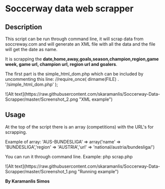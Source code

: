 # Soccerway data web scrapper
<h2>Description</h2>
<p>This script can be run through command line, it will scrap data from soccreway.com and will generate an XML file with all the data and the file will get the date as name.</p>
<p>It is scrapping the <b>date,home,away,goals,season,champion,region,game week, game url, champion url, region url and goalers</b>.<p>
<p>The first part is the simple_html_dom.php which can be included by uncommenting this line: 
//require_once( dirname(FILE) . '/simple_html_dom.php' );</p>
![Alt text](https://raw.githubusercontent.com/skaramanlis/Soccerway-Data-Scrapper/master/Screenshot_2.png "XML example")
<h2>Usage</h2>
<p>At the top of the script there is an array (competitions) with the URL's for scrapping.</p>
<p>Example of array: 
'AUS-BUNDESLIGA' => array('name' => 'BUNDESLIGA','region' => 'AUSTRIA','url' => 'national/austria/bundesliga/')</p>
<p>You can run it through command line.
Example: php scrap.php </p>
![Alt text](https://raw.githubusercontent.com/skaramanlis/Soccerway-Data-Scrapper/master/Screenshot_1.png "Running example")
<p></p><p></p>
<p><b>By Karamanlis Simos</b></p>
